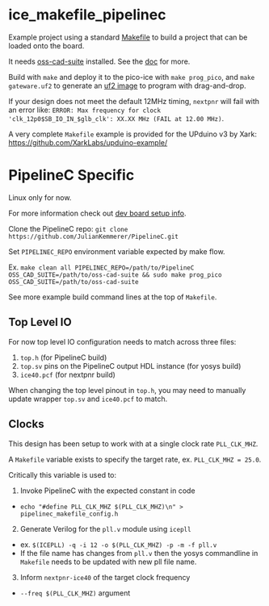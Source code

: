 # ice_makefile_pipelinec

Example project using a standard [Makefile](https://en.wikipedia.org/wiki/Make_%28software%29)
to build a project that can be loaded onto the board.

It needs [oss-cad-suite](https://github.com/YosysHQ/oss-cad-suite-build) installed.
See the [doc](https://pico-ice.tinyvision.ai/using_oss_cad_suite.html) for more.

Build with `make` and deploy it to the pico-ice with `make prog_pico`, and `make gateware.uf2` to generate an
[uf2 image](https://pico-ice.tinyvision.ai/programming_the_fpga.html#using-a-drag-drop-or-file-copy-scheme)
to program with drag-and-drop.

If your design does not meet the default 12MHz timing, `nextpnr` will fail with an error like:
`ERROR: Max frequency for clock 'clk_12p0$SB_IO_IN_$glb_clk': XX.XX MHz (FAIL at 12.00 MHz)`.

A very complete `Makefile` example is provided for the UPduino v3 by Xark:
<https://github.com/XarkLabs/upduino-example/>

# PipelineC Specific

Linux only for now.

For more information check out [dev board setup info](https://github.com/JulianKemmerer/PipelineC/wiki/Dev-Board-Setup).

Clone the PipelineC repo:
`git clone https://github.com/JulianKemmerer/PipelineC.git`

Set `PIPELINEC_REPO` environment variable expected by make flow.

Ex. `make clean all PIPELINEC_REPO=/path/to/PipelineC OSS_CAD_SUITE=/path/to/oss-cad-suite && sudo make prog_pico OSS_CAD_SUITE=/path/to/oss-cad-suite`

See more example build command lines at the top of `Makefile`.

## Top Level IO
For now top level IO configuration needs to match across three files:
1) `top.h` (for PipelineC build)
2) `top.sv` pins on the PipelineC output HDL instance (for yosys build)
3) `ice40.pcf` (for nextpnr build)

When changing the top level pinout in `top.h`, you may need to manually update wrapper `top.sv` and `ice40.pcf` to match.

## Clocks
This design has been setup to work with at a single clock rate `PLL_CLK_MHZ`.

A `Makefile` variable exists to specify the target rate, ex. `PLL_CLK_MHZ = 25.0`.

Critically this variable is used to:
1) Invoke PipelineC with the expected constant in code
  * `echo "#define PLL_CLK_MHZ $(PLL_CLK_MHZ)\n" > pipelinec_makefile_config.h`
2) Generate Verilog for the `pll.v` module using `icepll`
  * ex. `$(ICEPLL) -q -i 12 -o $(PLL_CLK_MHZ) -p -m -f pll.v`
  * If the file name has changes from `pll.v` then the yosys commandline in `Makefile` needs to be updated with new pll file name.
3) Inform `nextpnr-ice40` of the target clock frequency
  * `--freq $(PLL_CLK_MHZ)` argument

